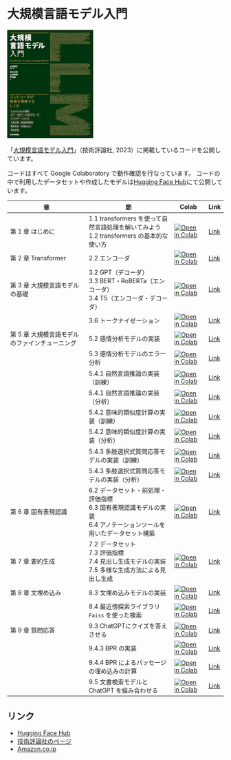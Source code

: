# 大規模言語モデル入門

<a href="https://www.amazon.co.jp/o/ASIN/4297136333/"><img src="misc/cover-small.png" width="200"></a>

「[大規模言語モデル入門](https://www.amazon.co.jp/o/ASIN/4297136333/)」（技術評論社, 2023）に掲載しているコードを公開しています。

コードはすべて Google Colaboratory で動作確認を行なっています。
コードの中で利用したデータセットや作成したモデルは[Hugging Face Hub](https://huggingface.co/llm-book)にて公開しています。

| 章 | 節                                                                         | Colab | Link |
| --- |---------------------------------------------------------------------------| --- | --- |
| 第 1 章 はじめに | 1.1 transformers を使って自然言語処理を解いてみよう<br />1.2 transformers の基本的な使い方         | [![Open in Colab](https://colab.research.google.com/assets/colab-badge.svg)](https://colab.research.google.com/github/ghmagazine/llm-book/blob/main/chapter1/1-introduction.ipynb) | [Link](https://github.com/ghmagazine/llm-book/blob/main/chapter1/1-introduction.ipynb)                    |
| 第 2 章 Transformer | 2.2 エンコーダ                                                                 | [![Open in Colab](https://colab.research.google.com/assets/colab-badge.svg)](https://colab.research.google.com/github/ghmagazine/llm-book/blob/main/chapter2/2-2-transformer-position-encoding.ipynb) | [Link](https://github.com/ghmagazine/llm-book/blob/main/chapter2/2-2-transformer-position-encoding.ipynb) |
| 第 3 章 大規模言語モデルの基礎 | 3.2 GPT（デコーダ）<br />3.3 BERT・RoBERTa（エンコーダ）<br />3.4 T5（エンコーダ・デコーダ）        | [![Open in Colab](https://colab.research.google.com/assets/colab-badge.svg)](https://colab.research.google.com/github/ghmagazine/llm-book/blob/main/chapter3/3-zero-shot-inference.ipynb) | [Link](https://github.com/ghmagazine/llm-book/blob/main/chapter3/3-zero-shot-inference.ipynb)             |
| | 3.6 トークナイゼーション                                                            | [![Open in Colab](https://colab.research.google.com/assets/colab-badge.svg)](https://colab.research.google.com/github/ghmagazine/llm-book/blob/main/chapter3/3-6-tokenization.ipynb) | [Link](https://github.com/ghmagazine/llm-book/blob/main/chapter3/3-6-tokenization.ipynb) |
| 第 5 章 大規模言語モデルのファインチューニング | 5.2 感情分析モデルの実装                                                            | [![Open in Colab](https://colab.research.google.com/assets/colab-badge.svg)](https://colab.research.google.com/github/ghmagazine/llm-book/blob/main/chapter5/5-2-MARC-ja-finetuning.ipynb)            | [Link](https://github.com/ghmagazine/llm-book/blob/main/chapter5/5-2-MARC-ja-finetuning.ipynb)            |
|                           | 5.3 感情分析モデルのエラー分析                                                         | [![Open in Colab](https://colab.research.google.com/assets/colab-badge.svg)](https://colab.research.google.com/github/ghmagazine/llm-book/blob/main/chapter5/5-3-MARC-ja-analysis.ipynb)              | [Link](https://github.com/ghmagazine/llm-book/blob/main/chapter5/5-3-MARC-ja-analysis.ipynb)              |
|                           | 5.4.1 自然言語推論の実装（訓練）                                                       | [![Open in Colab](https://colab.research.google.com/assets/colab-badge.svg)](https://colab.research.google.com/github/ghmagazine/llm-book/blob/main/chapter5/5-4-JNLI-training.ipynb)                 | [Link](https://github.com/ghmagazine/llm-book/blob/main/chapter5/5-4-JNLI-training.ipynb)                 |
|                           | 5.4.1 自然言語推論の実装（分析）                                                       | [![Open in Colab](https://colab.research.google.com/assets/colab-badge.svg)](https://colab.research.google.com/github/ghmagazine/llm-book/blob/main/chapter5/5-4-JNLI-analysis.ipynb)                 | [Link](https://github.com/ghmagazine/llm-book/blob/main/chapter5/5-4-JNLI-analysis.ipynb)                 |
|                           | 5.4.2 意味的類似度計算の実装（訓練）                                                     | [![Open in Colab](https://colab.research.google.com/assets/colab-badge.svg)](https://colab.research.google.com/github/ghmagazine/llm-book/blob/main/chapter5/5-4-JSTS-training.ipynb)                 | [Link](https://github.com/ghmagazine/llm-book/blob/main/chapter5/5-4-JSTS-training.ipynb)                 |
|                           | 5.4.2 意味的類似度計算の実装（分析）                                                     | [![Open in Colab](https://colab.research.google.com/assets/colab-badge.svg)](https://colab.research.google.com/github/ghmagazine/llm-book/blob/main/chapter5/5-4-JSTS-analysis.ipynb)                 | [Link](https://github.com/ghmagazine/llm-book/blob/main/chapter5/5-4-JSTS-analysis.ipynb)                 |
|                           | 5.4.3 多肢選択式質問応答モデルの実装（訓練）                                                 | [![Open in Colab](https://colab.research.google.com/assets/colab-badge.svg)](https://colab.research.google.com/github/ghmagazine/llm-book/blob/main/chapter5/5-4-JCommonsenseQA-training.ipynb)       | [Link](https://github.com/ghmagazine/llm-book/blob/main/chapter5/5-4-JCommonsenseQA-training.ipynb)       |
|                           | 5.4.3 多肢選択式質問応答モデルの実装（分析）                                                 | [![Open in Colab](https://colab.research.google.com/assets/colab-badge.svg)](https://colab.research.google.com/github/ghmagazine/llm-book/blob/main/chapter5/5-4-JCommonsenseQA-analysis.ipynb)       | [Link](https://github.com/ghmagazine/llm-book/blob/main/chapter5/5-4-JCommonsenseQA-analysis.ipynb)       |
| 第 6 章 固有表現認識 | 6.2 データセット・前処理・評価指標<br />6.3 固有表現認識モデルの実装<br />6.4 アノテーションツールを用いたデータセット構築 | [![Open in Colab](https://colab.research.google.com/assets/colab-badge.svg)](https://colab.research.google.com/github/ghmagazine/llm-book/blob/main/chapter6/6-named-entity-recognition.ipynb) | [Link](https://github.com/ghmagazine/llm-book/blob/main/chapter6/6-named-entity-recognition.ipynb) |
| 第 7 章 要約生成 | 7.2 データセット<br />7.3 評価指標<br />7.4 見出し生成モデルの実装<br />7.5 多様な生成方法による見出し生成    | [![Open in Colab](https://colab.research.google.com/assets/colab-badge.svg)](https://colab.research.google.com/github/ghmagazine/llm-book/blob/main/chapter7/7-summarization-generation.ipynb) | [Link](https://github.com/ghmagazine/llm-book/blob/main/chapter7/7-summarization-generation.ipynb) |
| 第 8 章 文埋め込み | 8.3 文埋め込みモデルの実装                                                           | [![Open in Colab](https://colab.research.google.com/assets/colab-badge.svg)](https://colab.research.google.com/github/ghmagazine/llm-book/blob/main/chapter8/8-3-simcse-training.ipynb) | [Link](https://github.com/ghmagazine/llm-book/blob/main/chapter8/8-3-simcse-training.ipynb) |
| | 8.4 最近傍探索ライブラリ `Faiss` を使った検索                                             | [![Open in Colab](https://colab.research.google.com/assets/colab-badge.svg)](https://colab.research.google.com/github/ghmagazine/llm-book/blob/main/chapter8/8-4-simcse-faiss.ipynb) | [Link](https://github.com/ghmagazine/llm-book/blob/main/chapter8/8-4-simcse-faiss.ipynb) |
| 第 9 章 質問応答                | 9.3 ChatGPTにクイズを答えさせる                                                     | [![Open in Colab](https://colab.research.google.com/assets/colab-badge.svg)](https://colab.research.google.com/github/ghmagazine/llm-book/blob/main/chapter9/9-3-quiz-chatgpt.ipynb)        | [Link](https://github.com/ghmagazine/llm-book/blob/main/chapter9/9-3-quiz-chatgpt.ipynb)        |
|  | 9.4.3 BPR の実装                                                             | [![Open in Colab](https://colab.research.google.com/assets/colab-badge.svg)](https://colab.research.google.com/github/ghmagazine/llm-book/blob/main/chapter9/9-4-3-bpr-training.ipynb) | [Link](https://github.com/ghmagazine/llm-book/blob/main/chapter9/9-4-3-bpr-training.ipynb) |
| | 9.4.4 BPR によるパッセージの埋め込みの計算                                                | [![Open in Colab](https://colab.research.google.com/assets/colab-badge.svg)](https://colab.research.google.com/github/ghmagazine/llm-book/blob/main/chapter9/9-4-4-bpr-embedding.ipynb) | [Link](https://github.com/ghmagazine/llm-book/blob/main/chapter9/9-4-4-bpr-embedding.ipynb) |
| | 9.5 文書検索モデルと ChatGPT を組み合わせる                                              | [![Open in Colab](https://colab.research.google.com/assets/colab-badge.svg)](https://colab.research.google.com/github/ghmagazine/llm-book/blob/main/chapter9/9-5-quiz-chatgpt-plus-bpr.ipynb)        | [Link](https://github.com/ghmagazine/llm-book/blob/main/chapter9/9-5-quiz-chatgpt-plus-bpr.ipynb)        |

## リンク

- [Hugging Face Hub](https://huggingface.co/llm-book)
- [技術評論社のページ](https://gihyo.jp/book/2023/978-4-297-13633-8)
- [Amazon.co.jp](https://www.amazon.co.jp/o/ASIN/4297136333/)
